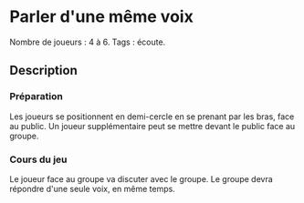 # Parler d'une même voix

Nombre de joueurs : 4 à 6.
Tags : écoute.

## Description

### Préparation

Les joueurs se positionnent en demi-cercle en se prenant par les bras, face au public. Un joueur supplémentaire peut se mettre devant le public face au groupe.

### Cours du jeu

Le joueur face au groupe va discuter avec le groupe. Le groupe devra répondre d'une seule voix, en même temps.
